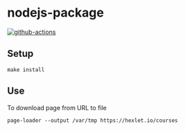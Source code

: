 # nodejs-package

[![github-actions](https://github.com/RomanAverin/project-lvl3-s194/actions/workflows/test-workflow.yml/badge.svg)](https://github.com/RonanAverin/project-lvl3-s194/actions/workflows/test-workflow.yml)

## Setup

```
make install
```

## Use
To download page from URL to file
```
page-loader --output /var/tmp https://hexlet.io/courses
``` 
